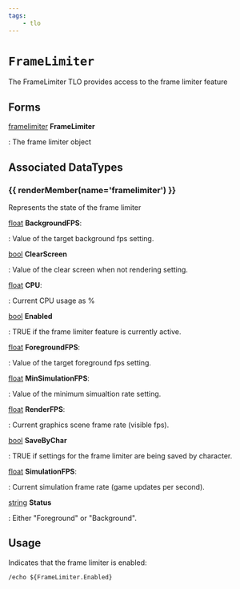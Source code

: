 ```yaml
---
tags:
    - tlo
---
```

# `FrameLimiter`

The FrameLimiter TLO provides access to the frame limiter feature

## Forms

[framelimiter](#framelimiter-type) **FrameLimiter**

:   The frame limiter object

## Associated DataTypes

### {{ renderMember(name='framelimiter') }} 

Represents the state of the frame limiter

[float][float] **BackgroundFPS**:

:   Value of the target background fps setting.

[bool][bool] **ClearScreen**

:   Value of the clear screen when not rendering setting.

[float][float] **CPU**:

:   Current CPU usage as %

[bool][bool] **Enabled**

:   TRUE if the frame limiter feature is currently active.

[float][float] **ForegroundFPS**:

:   Value of the target foreground fps setting.

[float][float] **MinSimulationFPS**:

:   Value of the minimum simualtion rate setting.

[float][float] **RenderFPS**:

:   Current graphics scene frame rate (visible fps).

[bool][bool] **SaveByChar**

:   TRUE if settings for the frame limiter are being saved by character.

[float][float] **SimulationFPS**:

:   Current simulation frame rate (game updates per second).

[string][string] **Status**

:   Either "Foreground" or "Background".


## Usage

Indicates that the frame limiter is enabled:

```
/echo ${FrameLimiter.Enabled}
```

[bool]: ../data-types/datatype-bool.md
[string]: ../data-types/datatype-string.md
[float]: ../data-types/datatype-float.md
[Frame Limiter]: ../../main/features/framelimiter.md

